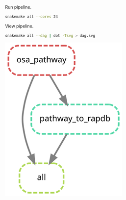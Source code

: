 
Run pipeline.

```bash
snakemake all --cores 24
```

View pipeline.

```bash
snakemake all --dag | dot -Tsvg > dag.svg
```

![dag.svg](dag.svg)

